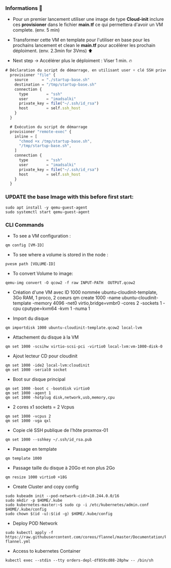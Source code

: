 ### Informations 📎

- Pour un premier lancement utiliser une image de type **Cloud-init** inclure ces **provisioner** dans le fichier **main.tf** ce qui permettera d'avoir un VM complete. (env. 5 min)

- Transformer cette VM en template pour l'utiliser en base pour les prochains lancement et clean le **main.tf** pour accélérer les prochain déploiment. (env. 2.3min for 3Vms) ⬆️

- Next step -> Accélérer plus le déploiment : Viser 1 min. 🔥

```javascript
# Déclaration du script de démarrage, en utilisant user + clé SSH privée
  provisioner "file" {
    source      = "./startup-base.sh"
    destination = "/tmp/startup-base.sh"
    connection {
      type        = "ssh"
      user        = "imadsalki"
      private_key = file("~/.ssh/id_rsa")
      host        = self.ssh_host
    }
  }

  # Exécution du script de démarrage
  provisioner "remote-exec" {
    inline = [
      "chmod +x /tmp/startup-base.sh",
      "/tmp/startup-base.sh",
    ]
    connection {
      type        = "ssh"
      user        = "imadsalki"
      private_key = file("~/.ssh/id_rsa")
      host        = self.ssh_host
    }
  }
```

### UPDATE the base Image with this before first start:

```shell
sudo apt install -y qemu-guest-agent
sudo systemctl start qemu-guest-agent
```

### CLI Commands

- To see a VM configuration :

```
qm config [VM-ID]
```

- To see where a volume is stored in the node :

```
pvesm path [VOLUME-ID]
```

- To convert Volume to image:

```
qemu-img convert -O qcow2 -f raw INPUT-PATH  OUTPUT.qcow2
```

- Création d'une VM avec ID 1000 nommée ubuntu-cloudinit-template, 3Go RAM, 1 proco, 2 coeurs
  qm create 1000 -name ubuntu-cloudinit-template -memory 4096 -net0 virtio,bridge=vmbr0 -cores 2 -sockets 1 -cpu cputype=kvm64 -kvm 1 -numa 1

- Import du disque

```
qm importdisk 1000 ubuntu-cloudinit-template.qcow2 local-lvm
```

- Attachement du disque à la VM

```
qm set 1000 -scsihw virtio-scsi-pci -virtio0 local-lvm:vm-1000-disk-0
```

- Ajout lecteur CD pour cloudinit

```
qm set 1000 -ide2 local-lvm:cloudinit
qm set 1000 -serial0 socket
```

- Boot sur disque principal

```
qm set 1000 -boot c -bootdisk virtio0
qm set 1000 -agent 1
qm set 1000 -hotplug disk,network,usb,memory,cpu
```

- 2 cores x1 sockets = 2 Vcpus

```
qm set 1000 -vcpus 2
qm set 1000 -vga qxl
```

- Copie clé SSH publique de l'hôte proxmox-01

```
qm set 1000 --sshkey ~/.ssh/id_rsa.pub
```

- Passage en template

```
qm template 1000
```

- Passage taille du disque à 20Go et non plus 2Go

```
qm resize 1000 virtio0 +18G
```

- Create Cluster and copy config

```
sudo kubeadm init --pod-network-cidr=10.244.0.0/16
sudo mkdir -p $HOME/.kube
sudo kubernetes-master:~$ sudo cp -i /etc/kubernetes/admin.conf $HOME/.kube/config
sudo chown $(id -u):$(id -g) $HOME/.kube/config
```

- Deploy POD Network

```
sudo kubectl apply -f https://raw.githubusercontent.com/coreos/flannel/master/Documentation/kube-flannel.yml
```

- Access to kubernetes Container

```
kubectl exec --stdin --tty orders-depl-df859cd88-28phw -- /bin/sh
```
